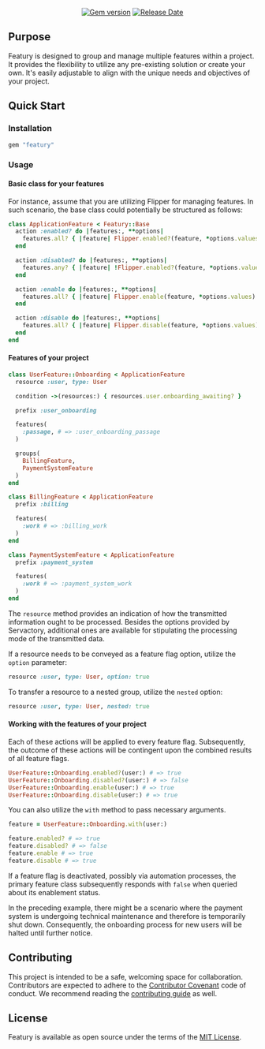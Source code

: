 <p align="center">
  <a href="https://rubygems.org/gems/featury"><img src="https://img.shields.io/gem/v/featury?logo=rubygems&logoColor=fff" alt="Gem version"></a>
  <a href="https://github.com/servactory/featury/releases"><img src="https://img.shields.io/github/release-date/servactory/featury" alt="Release Date"></a>
</p>

## Purpose

Featury is designed to group and manage multiple features within a project.
It provides the flexibility to utilize any pre-existing solution or create your own.
It's easily adjustable to align with the unique needs and objectives of your project.

[//]: # (## Documentation)

[//]: # (See [featury.servactory.com]&#40;https://featury.servactory.com&#41; for documentation.)

## Quick Start

### Installation

```ruby
gem "featury"
```

### Usage

#### Basic class for your features

For instance, assume that you are utilizing Flipper for managing features.
In such scenario, the base class could potentially be structured as follows:

```ruby
class ApplicationFeature < Featury::Base
  action :enabled? do |features:, **options|
    features.all? { |feature| Flipper.enabled?(feature, *options.values) }
  end

  action :disabled? do |features:, **options|
    features.any? { |feature| !Flipper.enabled?(feature, *options.values) }
  end

  action :enable do |features:, **options|
    features.all? { |feature| Flipper.enable(feature, *options.values) }
  end

  action :disable do |features:, **options|
    features.all? { |feature| Flipper.disable(feature, *options.values) }
  end
end
```

#### Features of your project

```ruby
class UserFeature::Onboarding < ApplicationFeature
  resource :user, type: User

  condition ->(resources:) { resources.user.onboarding_awaiting? }

  prefix :user_onboarding

  features(
    :passage, # => :user_onboarding_passage
  )

  groups(
    BillingFeature,
    PaymentSystemFeature
  )
end
```

```ruby
class BillingFeature < ApplicationFeature
  prefix :billing

  features(
    :work # => :billing_work
  )
end
```

```ruby
class PaymentSystemFeature < ApplicationFeature
  prefix :payment_system

  features(
    :work # => :payment_system_work
  )
end
```

The `resource` method provides an indication of how the transmitted information ought to be processed.
Besides the options provided by Servactory, additional ones are available for stipulating the processing mode of the transmitted data.

If a resource needs to be conveyed as a feature flag option, utilize the `option` parameter:

```ruby
resource :user, type: User, option: true
```

To transfer a resource to a nested group, utilize the `nested` option:

```ruby
resource :user, type: User, nested: true
```

#### Working with the features of your project

Each of these actions will be applied to every feature flag.
Subsequently, the outcome of these actions will be contingent upon the combined results of all feature flags.

```ruby
UserFeature::Onboarding.enabled?(user:) # => true
UserFeature::Onboarding.disabled?(user:) # => false
UserFeature::Onboarding.enable(user:) # => true
UserFeature::Onboarding.disable(user:) # => true
```

You can also utilize the `with` method to pass necessary arguments.

```ruby
feature = UserFeature::Onboarding.with(user:)

feature.enabled? # => true
feature.disabled? # => false
feature.enable # => true
feature.disable # => true
```

If a feature flag is deactivated, possibly via automation processes,
the primary feature class subsequently responds with `false` when
queried about its enablement status.

In the preceding example, there might be a scenario where the payment system is
undergoing technical maintenance and therefore is temporarily shut down.
Consequently, the onboarding process for new users will be halted until further notice.

## Contributing

This project is intended to be a safe, welcoming space for collaboration. 
Contributors are expected to adhere to the [Contributor Covenant](http://contributor-covenant.org) code of conduct. 
We recommend reading the [contributing guide](./CONTRIBUTING.md) as well.

## License

Featury is available as open source under the terms of the [MIT License](http://opensource.org/licenses/MIT).
